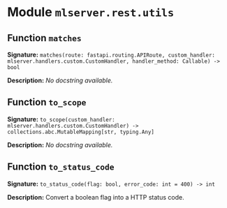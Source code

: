 # Module `mlserver.rest.utils`


## Function `matches`


**Signature:** `matches(route: fastapi.routing.APIRoute, custom_handler: mlserver.handlers.custom.CustomHandler, handler_method: Callable) -> bool`


**Description:**
*No docstring available.*

## Function `to_scope`


**Signature:** `to_scope(custom_handler: mlserver.handlers.custom.CustomHandler) -> collections.abc.MutableMapping[str, typing.Any]`


**Description:**
*No docstring available.*

## Function `to_status_code`


**Signature:** `to_status_code(flag: bool, error_code: int = 400) -> int`


**Description:**
Convert a boolean flag into a HTTP status code.
